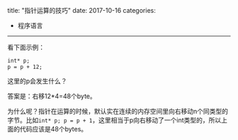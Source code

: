 title: "指针运算的技巧"
date: 2017-10-16
categories:
- 程序语言
---

看下面示例：

```
int* p;
p = p + 12;
```

这里的p会发生什么？

答案是：右移12*4=48个byte。

为什么呢？指针在运算的时候，默认实在连续的内存空间里向右移动n个同类型的字节。比如`int* p; p = p + 1`，这里相当于p向右移动了一个int类型的，所以上面的代码应该是48个bytes。
